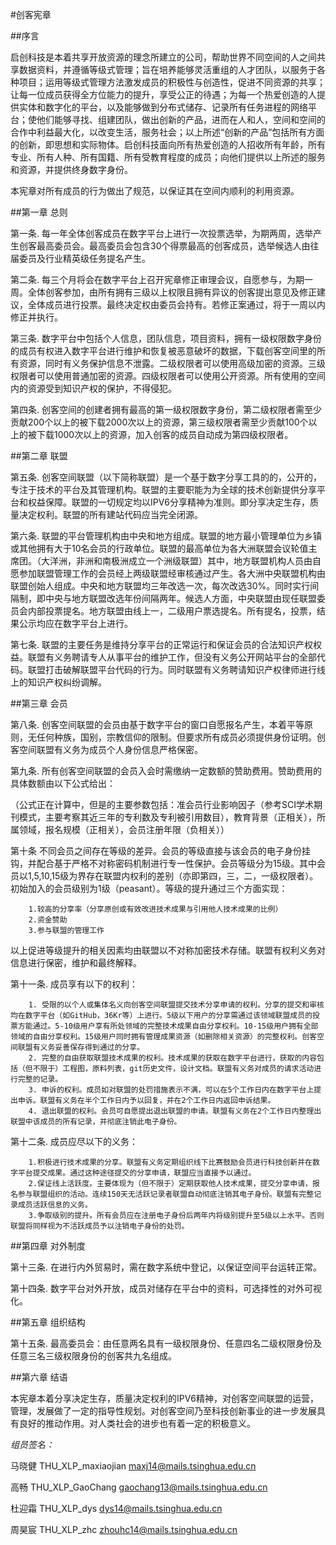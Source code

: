 #创客宪章

##序言

  启创科技是本着共享开放资源的理念所建立的公司，帮助世界不同空间的人之间共享数据资料，并遵循等级式管理；旨在培养能够灵活重组的人才团队，以服务于各种项目；运用等级式管理方法激发成员的积极性与创造性，促进不同资源的共享；让每一位成员获得全方位能力的提升，享受公正的待遇；为每一个热爱创造的人提供实体和数字化的平台，以及能够做到分布式储存、记录所有任务进程的网络平台；使他们能够寻找、组建团队，做出创新的产品，进而在人和人，空间和空间的合作中利益最大化，以改变生活，服务社会；以上所述“创新的产品”包括所有方面的创新，即思想和实际物体。启创科技面向所有热爱创造的人招收所有年龄，所有专业、所有人种、所有国籍、所有受教育程度的成员；向他们提供以上所述的服务和资源，并提供终身数字身份。

  本宪章对所有成员的行为做出了规范，以保证其在空间内顺利的利用资源。

##第一章	总则

第一条.	 每一年全体创客成员在数字平台上进行一次投票选举，为期两周，选举产生创客最高委员会。最高委员会包含30个得票最高的创客成员，选举候选人由往届委员及行业精英级任务提名产生。

第二条.	 每三个月将会在数字平台上召开宪章修正审理会议，自愿参与，为期一周。全体创客参加，由所有拥有三级以上权限且拥有异议的创客提出意见及修正建议，全体成员进行投票。最终决定权由委员会持有。若修正案通过，将于一周以内修正并执行。

第三条.	 数字平台中包括个人信息，团队信息，项目资料，拥有一级权限数字身份的成员有权进入数字平台进行维护和恢复被恶意破坏的数据，下载创客空间里的所有资源，同时有义务保护信息不泄露。二级权限者可以使用高级加密的资源。三级权限者可以使用普通加密的资源。四级权限者可以使用公开资源。所有使用的空间内的资源受到知识产权的保护，不得侵犯。

第四条.  创客空间的创建者拥有最高的第一级权限数字身份，第二级权限者需至少贡献200个以上的被下载2000次以上的资源，第三级权限者需至少贡献100个以上的被下载1000次以上的资源，加入创客的成员自动成为第四级权限者。

##第二章	联盟

第五条.	创客空间联盟（以下简称联盟）是一个基于数字分享工具的的，公开的，专注于技术的平台及其管理机构。联盟的主要职能为为全球的技术创新提供分享平台和权益保障。联盟的一切规定均以IPV6分享精神为准则。即分享决定生存，质量决定权利。联盟的所有建站代码应当完全闭源。

第六条.	联盟的平台管理机构由中央和地方组成。联盟的地方最小管理单位为乡镇或其他拥有大于10名会员的行政单位。联盟的最高单位为各大洲联盟会议轮值主席团。（大洋洲，非洲和南极洲成立一个洲级联盟）其中，地方联盟机构人员由自愿参加联盟管理工作的会员经上两级联盟经审核通过产生。各大洲中央联盟机构由联盟创始人组成。中央和地方联盟均三年改选一次，每次改选30%。同时实行间隔制，即中央与地方联盟改选年份间隔两年。候选人方面，中央联盟由现任联盟委员会内部投票提名。地方联盟由线上一，二级用户票选提名。所有提名，投票，结果公示均应在数字平台上进行。

第七条.  联盟的主要任务是维持分享平台的正常运行和保证会员的合法知识产权权益。联盟有义务聘请专人从事平台的维护工作，但没有义务公开网站平台的全部代码。联盟打击破解联盟平台代码的行为。同时联盟有义务聘请知识产权律师进行线上的知识产权纠纷调解。

##第三章	会员

第八条.  创客空间联盟的会员由基于数字平台的窗口自愿报名产生，本着平等原则，无任何种族，国别，宗教信仰的限制。但要求所有成员必须提供身份证明。创客空间联盟有义务为成员个人身份信息严格保密。

第九条.	所有创客空间联盟的会员入会时需缴纳一定数额的赞助费用。赞助费用的具体数额由以下公式给出：
        
（公式正在计算中，但是的主要参数包括：准会员行业影响因子（参考SCI学术期刊模式，主要考察其近三年的专利数及专利被引用数目），教育背景（正相关），所属领域，报名规模（正相关），会员注册年限（负相关））

第十条   不同会员之间存在等级的差异。会员的等级直接与该会员的电子身份挂钩，并配合基于严格不对称密码机制进行专一性保护。会员等级分为15级。其中会员以1,5,10,15级为界存在联盟内权利的差别（亦即第四，三，二，一级权限者）。初始加入的会员级别为1级（peasant）。等级的提升通过三个方面实现：

        1.较高的分享率（分享原创或有效改进技术成果与引用他人技术成果的比例）
        2.资金赞助
        3.参与联盟的管理工作
以上促进等级提升的相关因素均由联盟以不对称加密技术存储。联盟有权利义务对信息进行保密，维护和最终解释。

第十一条.	成员享有以下的权利：

        1. 受限的以个人或集体名义向创客空间联盟提交技术分享申请的权利。分享的提交和审核均在数字平台（如GitHub，36Kr等）上进行。5级以下用户的分享需通过该领域联盟成员的投票方能通过。5-10级用户享有所处领域的完整技术成果自由分享权利。10-15级用户拥有全部领域的自由分享权利。15级用户同时拥有管理成果资源（如删除相关资源）的完整权利。创客空间联盟有义务妥善保存得到通过的分享。
        2. 完整的自由获取联盟技术成果的权利。技术成果的获取在数字平台进行，获取的内容包括（但不限于）工程图，原料列表，git历史文件，设计文档。联盟有义务对成员的请求活动进行完整的记录。
        3. 申诉的权利。成员如对联盟的处罚措施表示不满，可以在5个工作日内在数字平台上提出申诉。联盟有义务在半个工作日内予以回复，并在2个工作日内返回申诉结果。
        4. 退出联盟的权利。会员可自愿提出退出联盟的申请。联盟有义务在2个工作日内整理出联盟中该成员的所有记录，并彻底注销此电子身份。

第十二条.	成员应尽以下的义务：
       
        1.积极进行技术成果的分享。联盟有义务定期组织线下比赛鼓励会员进行科技创新并在数字平台提交成果。通过这种途径提交的分享申请，联盟应当直接予以通过。
        2.保证线上活跃度。主要体现为（但不限于）定期获取他人技术成果，提交分享申请，报名参与联盟组织的活动。连续150天无活跃记录者联盟自动彻底注销其电子身份。联盟有完整记录成员活跃信息的义务。
        3.争取级别的提升。所有会员应在注册电子身份后两年内将级别提升至5级以上水平。否则联盟将同样视为不活跃成员予以注销电子身份的处罚。

##第四章	对外制度

第十三条.	在进行内外贸易时，需在数字系统中登记，以保证空间平台运转正常。

第十四条.	数字平台对外开放，成员对储存在平台中的资料，可选择性的对外可视化。

##第五章	组织结构

第十五条.	最高委员会：由任意两名具有一级权限身份、任意四名二级权限身份及任意三名三级权限身份的创客共九名组成。

##第六章	结语

本宪章本着分享决定生存，质量决定权利的IPV6精神，对创客空间联盟的运营，管理，发展做了一定的指导性规划。对创客空间乃至科技创新事业的进一步发展具有良好的推动作用。对人类社会的进步也有着一定的积极意义。


*组员签名：*

马晓健  THU_XLP_maxiaojian  maxj14@mails.tsinghua.edu.cn

高畅  THU_XLP_GaoChang  gaochang13@mails.tsinghua.edu.cn

杜迎霜  THU_XLP_dys dys14@mails.tsinghua.edu.cn

周昊宸  THU_XLP_zhc  zhouhc14@mails.tsinghua.edu.cn

